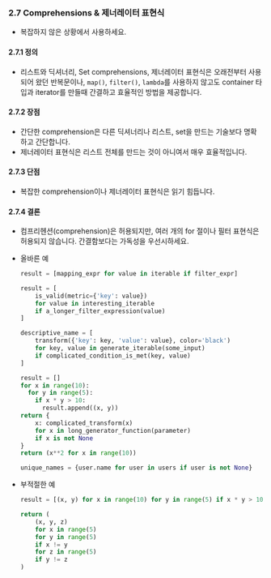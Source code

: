 <a id="s2.7-comprehensions"></a>
<a id="s2.7-list_comprehensions"></a>

### 2.7 Comprehensions & 제너레이터 표현식

- 복잡하지 않은 상황에서 사용하세요.

<a id="s2.7.1-definition"></a>

#### 2.7.1 정의

- 리스트와 딕셔너리, Set comprehensions, 제너레이터 표현식은 오래전부터 사용되어 왔던 반복문이나, `map()`, `filter()`, `lambda`를 사용하지 않고도 container 타입과 iterator를 만들때 간결하고 효율적인 방법을 제공합니다.

<a id="s2.7.2-pros"></a>

#### 2.7.2 장점

- 간단한 comprehension은 다른 딕셔너리나 리스트, set을 만드는 기술보다 명확하고 간단합니다.
- 제너레이터 표현식은 리스트 전체를 만드는 것이 아니여서 매우 효율적입니다.

<a id="s2.7.3-cons"></a>

#### 2.7.3 단점

- 복잡한 comprehension이나 제너레이터 표현식은 읽기 힘듭니다.

<a id="s2.7.4-decision"></a>

#### 2.7.4 결론

- 컴프리헨션(comprehension)은 허용되지만, 여러 개의 for 절이나 필터 표현식은 허용되지 않습니다. 간결함보다는 가독성을 우선시하세요.
- 올바른 예

  ```python
  result = [mapping_expr for value in iterable if filter_expr]

  result = [
      is_valid(metric={'key': value})
      for value in interesting_iterable
      if a_longer_filter_expression(value)
  ]

  descriptive_name = [
      transform({'key': key, 'value': value}, color='black')
      for key, value in generate_iterable(some_input)
      if complicated_condition_is_met(key, value)
  ]

  result = []
  for x in range(10):
    for y in range(5):
      if x * y > 10:
        result.append((x, y))
  return {
      x: complicated_transform(x)
      for x in long_generator_function(parameter)
      if x is not None
  }
  return (x**2 for x in range(10))

  unique_names = {user.name for user in users if user is not None}
  ```

- 부적절한 예

  ```python
  result = [(x, y) for x in range(10) for y in range(5) if x * y > 10]

  return (
      (x, y, z)
      for x in range(5)
      for y in range(5)
      if x != y
      for z in range(5)
      if y != z
  )
  ```
